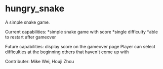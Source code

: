 # hungry_snake
A simple snake game.

Current capabilities:
  *simple snake game with score
  *single difficulty
  *able to restart after gameover
  
Future capabilities:
  display score on the gameover page
  Player can select difficulties at the beginning
  others that haven't come up with
 
Contributer: Mike Wei, Houji Zhou
